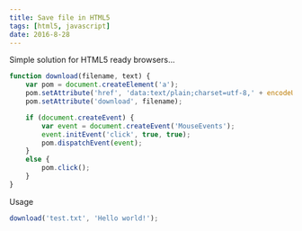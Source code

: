 ```yaml
---
title: Save file in HTML5
tags: [html5, javascript]
date: 2016-8-28
---
```


Simple solution for HTML5 ready browsers...

```javascript
function download(filename, text) {
    var pom = document.createElement('a');
    pom.setAttribute('href', 'data:text/plain;charset=utf-8,' + encodeURIComponent(text));
    pom.setAttribute('download', filename);

    if (document.createEvent) {
        var event = document.createEvent('MouseEvents');
        event.initEvent('click', true, true);
        pom.dispatchEvent(event);
    }
    else {
        pom.click();
    }
}
```

Usage

```javascript
download('test.txt', 'Hello world!');
```